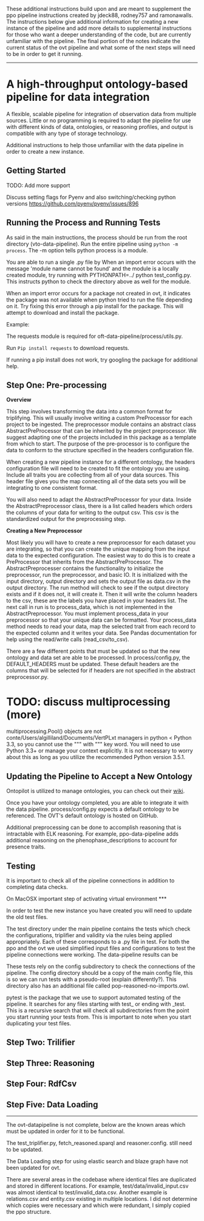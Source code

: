 These additional instructions build upon and are meant to supplement the ppo pipeline instructions created by jdeck88, rodney757 and ramonawalls. The instructions below give additional information for creating a new instance of the pipeline and add more details to supplemental instructions for those who want a deeper understanding of the code, but are currently unfamiliar with the pipeline. The final portion of the notes indicate the current status of the ovt pipeline and what some of the next steps will need to be in order to get it running. 

---

# A high-throughput ontology-based pipeline for data integration

A flexible, scalable pipeline for integration of observation data from multiple sources. Little or no programming is required to adapt the pipeline for use with different kinds of data, ontologies, or reasoning profiles, and output is compatible with any type of storage technology.

Additional instructions to help those unfamiliar with the data pipeline in order to create a new instance.

## Getting Started 
TODO: Add more support 

Discuss setting flags for Pyenv and also switching/checking python versions
https://github.com/pyenv/pyenv/issues/896

## Running the Process and Running Tests

As said in the main instructions, the process should be run from the root directory (vto-data-pipeline). Run the entire pipeline using `python -m process`. The -m option tells python process is a module.  

You are able to run a single .py file by 
When an import error occurs with the message 'module name cannot be found' and the module is a locally created module, try running with PYTHONPATH=../ python test_config.py. This instructs python to check the directory above as well for the module. 

When an import error occurs for a package not created in ovt, it indicates the package was not available when python tried to run the file depending on it. Try fixing this error through a pip install for the package. This will attempt to download and install the package. 

Example: 

The requests module is required for oft-data-pipeline/process/utils.py. 

Run `Pip install requests` to download requests. 

If running a pip install does not work, try googling the package for additional help. 

## Step One: Pre-processing

**Overview**

This step involves transforming the data into a common format for triplifying. This will usually involve writing a custom PreProcessor for each project to be ingested. The preprocessor module contains an abstract class AbstractPreProcessor that can be inherited by the project preprocessor. We suggest adapting one of the projects included in this package as a template from which to start. The purpose of the pre-processor is to configure the data to conform to the structure specified in the headers configuration file.

When creating a new pipeline instance for a different ontology, the headers configuration file will need to be created to fit the ontology you are using. Include all traits you are collecting from all of your data sources. This header file gives you the map connecting all of the data sets you will be integrating to one consistent format. 

You will also need to adapt the AbstractPreProcessor for your data. Inside the AbstractPreprocessor class, there is a list called headers which orders the columns of your data for writing to the output csv. This csv is the standardized output for the preprocessing step. 

**Creating a New Preprocessor** 

Most likely you will have to create a new preprocessor for each dataset you are integrating, so that you can create the unique mapping from the input data to the expected configuration. The easiest way to do this is to create a PreProcessor that inherits from the AbstractPreProcessor. The AbstractPreprocesser contains the functionality to initialize the preprocessor, run the preprocessor, and basic IO. It is initialized with the input directory, output directory and sets the output file as data.csv in the output directory. The run method will check to see if the output directory exists and if it does not, it will create it. Then it will write the column headers to the csv, these are the labels you have placed in your headers list. The next call in run is to process_data, which is not implemented in the AbstractPreprocessor. You must implement process_data in your preprocessor so that your unique data can be formatted. Your process_data method needs to read your data, map the selected trait from each record to the expected column and it writes your data. See Pandas documentation for help using the read/write calls (read_csv/to_csv).

There are a few different points that must be updated so that the new ontology and data set are able to be processed. In process/config.py, the DEFAULT_HEADERS must be updated. These default headers are the columns that will be selected for if headers are not specified in the abstract preprocessor.py. 


# TODO: discuss multiprocessing (more)  
multiprocessing.Pool() objects are not conte/Users/algilliland/Documents/VertPLxt managers in python < Python 3.3, so you cannot use the """ with """ key word. You will need to use Python 3.3+ or manage your context explicitly. It is not necessary to worry about this as long as you utilize the recommended Python version 3.5.1.  

## Updating the Pipeline to Accept a New Ontology 

Ontopilot is utilized to manage ontologies, you can check out their [wiki](https://github.com/stuckyb/ontopilot/wiki/Ontology-development#overview).

Once you have your ontology completed, you are able to integrate it with the data pipeline. process/config.py expects a default ontology to be referenced. The OVT's default ontology is hosted on GitHub. 

Additional preprocessing can be done to accomplish reasoning that is intractable with ELK reasoning. For example, ppo-data-pipeline adds additional reasoning on the phenophase_descriptions to account for presence traits. 

## Testing 
It is important to check all of the pipeline connections in addition to completing data checks. 

On MacOSX important step of activating virtual environment *** 

In order to test the new instance you have created you will need to update the old test files. 

The test directory under the main pipeline contains the tests which check the configurations, triplifier and validity via the rules being applied appropriately. Each of these corresponds to a .py file in test. For both the ppo and the ovt we used simplified input files and configurations to test the pipeline connections were working. The data-pipeline results can be 

These tests rely on the config subdirectory to check the connections of the pipeline. The config directory should be a copy of the main config file, this is so we can run tests with a pseudo-root (explain differently?). This directory also has an additional file called pop-reasoned-no-imports.owl. 

pytest is the package that we use to support automated testing of the pipeline. It searches for any files starting with test_ or ending with _test. This is a recursive search that will check all subdirectories from the point you start running your tests from. This is important to note when you start duplicating your test files. 

## Step Two: Trilifier

## Step Three: Reasoning 


## Step Four: RdfCsv


## Step Five: Data Loading

___

The ovt-datapipeline is not complete, below are the known areas which must be updated in order for it to be functional. 

The test_triplifier.py, fetch_reasoned.sparql and reasoner.config. still need to be updated. 

The Data Loading step for using elastic search and blaze graph have not been updated for ovt. 

There are several areas in the codebase where identical files are duplicated and stored in different locations. For example, test/data/invalid_input.csv was almost identical to test/invalid_data.csv. Another example is relations.csv and entity.csv existing in multiple locations. I did not determine which copies were necessary and which were redundant, I simply copied the ppo structure. 


